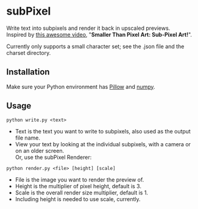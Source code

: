 # subPixel
Write text into subpixels and render it back in upscaled previews.        
Inspired by [this awesome video](https://www.youtube.com/watch?v=SlS3FOmKUbE), "**Smaller Than Pixel Art: Sub-Pixel Art!**".

Currently only supports a small character set; see the .json file and the charset directory.

## Installation
Make sure your Python environment has [Pillow](https://python-pillow.org) and [numpy](https://numpy.org/).

## Usage

`python write.py <text>`     
- Text is the text you want to write to subpixels, also used as the output file name.
- View your text by looking at the individual subpixels, with a camera or on an older screen.         
Or, use the subPixel Renderer:

`python render.py <file> [height] [scale]`     
- File is the image you want to render the preview of.     
- Height is the multiplier of pixel height, default is 3.     
- Scale is the overall render size multiplier, default is 1.     
- Including height is needed to use scale, currently.
